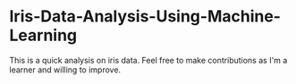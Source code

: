 # Iris-Data-Analysis-Using-Machine-Learning
This is a quick analysis on iris data. Feel free to make contributions as I'm a learner and willing to improve.

